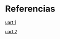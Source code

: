 # Referencias

[uart 1](https://github.com/Obijuan/open-fpga-verilog-tutorial/tree/master/tutorial/ICESTICK/T25-uart-rx)

[uart 2](https://github.com/jamesbowman/swapforth/blob/master/j1a/icestorm/uart.v)